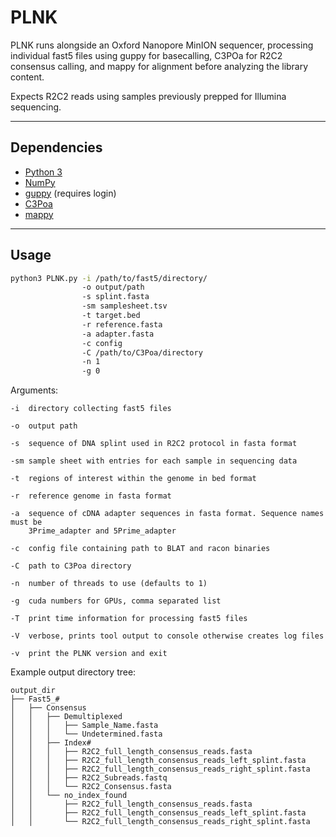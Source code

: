 # PLNK
PLNK runs alongside an Oxford Nanopore MinION sequencer, processing individual fast5 files using guppy for basecalling, C3POa for R2C2 consensus calling, and mappy for alignment before analyzing the library content.

Expects R2C2 reads using samples previously prepped for Illumina sequencing. 

--------------------------------------------------------------------------------

## Dependencies

- [Python 3](https://www.python.org/downloads/)
- [NumPy](https://pypi.org/project/numpy/)
- [guppy](https://community.nanoporetech.com/downloads) (requires login)
- [C3Poa](https://github.com/rvolden/C3POa)
- [mappy](https://pypi.org/project/mappy/)

--------------------------------------------------------------------------------

## Usage

```bash
python3 PLNK.py -i /path/to/fast5/directory/ 
                -o output/path 
                -s splint.fasta 
                -sm samplesheet.tsv
                -t target.bed
                -r reference.fasta
                -a adapter.fasta
                -c config 
                -C /path/to/C3Poa/directory
                -n 1
                -g 0 
```

Arguments:
```
-i  directory collecting fast5 files

-o  output path

-s  sequence of DNA splint used in R2C2 protocol in fasta format

-sm sample sheet with entries for each sample in sequencing data

-t  regions of interest within the genome in bed format

-r  reference genome in fasta format

-a  sequence of cDNA adapter sequences in fasta format. Sequence names must be
    3Prime_adapter and 5Prime_adapter

-c  config file containing path to BLAT and racon binaries

-C  path to C3Poa directory

-n  number of threads to use (defaults to 1)

-g  cuda numbers for GPUs, comma separated list

-T  print time information for processing fast5 files

-V  verbose, prints tool output to console otherwise creates log files

-v  print the PLNK version and exit
```

Example output directory tree:
```
output_dir
├── Fast5_# 
│   ├── Consensus
│   │   ├── Demultiplexed
│   │   │   ├── Sample_Name.fasta
│   │   │   └── Undetermined.fasta
│   │   ├── Index#
│   │   │   ├── R2C2_full_length_consensus_reads.fasta
│   │   │   ├── R2C2_full_length_consensus_reads_left_splint.fasta
│   │   │   ├── R2C2_full_length_consensus_reads_right_splint.fasta
│   │   │   ├── R2C2_Subreads.fastq
│   │   │   └── R2C2_Consensus.fasta
│   │   └── no_index_found
│   │       ├── R2C2_full_length_consensus_reads.fasta
│   │       ├── R2C2_full_length_consensus_reads_left_splint.fasta
│   │       └── R2C2_full_length_consensus_reads_right_splint.fasta
```
